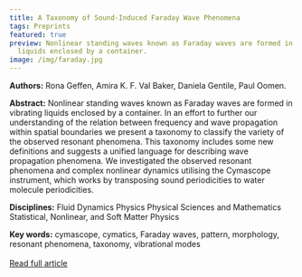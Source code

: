 ```yaml
---
title: A Taxonomy of Sound-Induced Faraday Wave Phenomena
tags: Preprints
featured: true
preview: Nonlinear standing waves known as Faraday waves are formed in vibrating
  liquids enclosed by a container.
image: /img/faraday.jpg
---
```

**Authors:** Rona Geffen, Amira K. F. Val Baker, Daniela Gentile, Paul Oomen.

**Abstract:** Nonlinear standing waves known as Faraday waves are formed in vibrating liquids enclosed by a container. In an effort to further our understanding of the relation between frequency and wave propagation within spatial boundaries we present a taxonomy to classify the variety of the observed resonant phenomena. This taxonomy includes some new definitions and suggests a unified language for describing wave propagation phenomena. We investigated the observed resonant phenomena and complex nonlinear dynamics utilising the Cymascope instrument, which works by transposing sound periodicities to water molecule periodicities.

**Disciplines:** Fluid Dynamics Physics Physical Sciences and Mathematics Statistical, Nonlinear, and Soft Matter Physics

**Key words:** cymascope, cymatics, Faraday waves, pattern, morphology, resonant phenomena, taxonomy, vibrational modes\
\
[Read full article](https://osf.io/hvcqx/download/)
